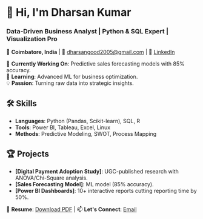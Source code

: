 # 👋 Hi, I'm Dharsan Kumar  
### **Data-Driven Business Analyst | Python & SQL Expert | Visualization Pro**

📍 **Coimbatore, India** | 📧 dharsangood2005@gmail.com | 🔗 [LinkedIn](https://www.linkedin.com/in/dk---)  

🔭 **Currently Working On**: Predictive sales forecasting models with 85% accuracy.  
🌱 **Learning**: Advanced ML for business optimization.  
💡 **Passion**: Turning raw data into strategic insights.  

## 🛠️ **Skills**  
- **Languages**: Python (Pandas, Scikit-learn), SQL, R  
- **Tools**: Power BI, Tableau, Excel, Linux  
- **Methods**: Predictive Modeling, SWOT, Process Mapping  

## 🏆 **Projects**  
- **[Digital Payment Adoption Study]**: UGC-published research with ANOVA/Chi-Square analysis.  
- **[Sales Forecasting Model]**: ML model (85% accuracy).  
- **[Power BI Dashboards]**: 10+ interactive reports cutting reporting time by 50%.  

📄 **Resume**: [Download PDF](https://drive.google.com/file/d/1sSarNiuG7IDkev9sfWUApXZ5vm73Lcsa/view?usp=drive_link) | 
📫 **Let's Connect**: [Email](mailto:dharsangood2005@gmail.com)  
